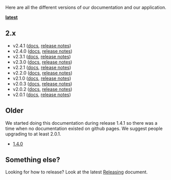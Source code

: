 Here are all the different versions of our documentation and our application.

**[latest](http://uw-madison-doit.github.io/uw-frame/latest/)**

## 2.x
+ v2.4.1 ([docs](http://uw-madison-doit.github.io/uw-frame/v2.4.1/), [release notes](https://github.com/UW-Madison-DoIT/uw-frame/releases/tag/v2.4.1))
+ v2.4.0 ([docs](http://uw-madison-doit.github.io/uw-frame/v2.4.0/), [release notes](https://github.com/UW-Madison-DoIT/uw-frame/releases/tag/v2.4.0))
+ v2.3.1 ([docs](http://uw-madison-doit.github.io/uw-frame/v2.3.1/), [release notes](https://github.com/UW-Madison-DoIT/uw-frame/releases/tag/v2.3.1))
+ v2.3.0 ([docs](http://uw-madison-doit.github.io/uw-frame/v2.3.0/), [release notes](https://github.com/UW-Madison-DoIT/uw-frame/releases/tag/v2.3.0))
+ v2.2.1 ([docs](http://uw-madison-doit.github.io/uw-frame/v2.2.1/), [release notes](https://github.com/UW-Madison-DoIT/uw-frame/releases/tag/v2.2.1))
+ v2.2.0 ([docs](http://uw-madison-doit.github.io/uw-frame/v2.2.0/), [release notes](https://github.com/UW-Madison-DoIT/uw-frame/releases/tag/v2.2.0))
+ v2.1.0 ([docs](http://uw-madison-doit.github.io/uw-frame/v2.1.0/), [release notes](https://github.com/UW-Madison-DoIT/uw-frame/releases/tag/v2.1.0))
+ v2.0.3 ([docs](http://uw-madison-doit.github.io/uw-frame/v2.0.3/), [release notes](https://github.com/UW-Madison-DoIT/uw-frame/releases/tag/v2.0.3))
+ v2.0.2 ([docs](http://uw-madison-doit.github.io/uw-frame/v2.0.2/), [release notes](https://github.com/UW-Madison-DoIT/uw-frame/releases/tag/v2.0.2))
+ v2.0.1 ([docs](http://uw-madison-doit.github.io/uw-frame/v2.0.1/), [release notes](https://github.com/UW-Madison-DoIT/uw-frame/releases/tag/v2.0.1))

## Older

 We started doing this documentation during release 1.4.1 so there was a time when no documentation existed on github pages. We suggest people upgrading to at least 2.0.1.
+ [1.4.0](http://uw-madison-doit.github.io/uw-frame/1.4.0/)


## Something else?
Looking for how to release? Look at the latest [Releasing](http://uw-madison-doit.github.io/uw-frame/latest/#/md/releasing) document.
